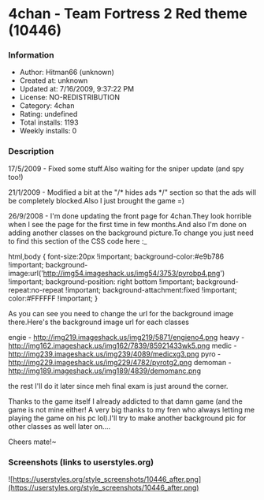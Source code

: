 # 4chan - Team Fortress 2 Red theme (10446)

### Information
- Author: Hitman66 (unknown)
- Created at: unknown
- Updated at: 7/16/2009, 9:37:22 PM
- License: NO-REDISTRIBUTION
- Category: 4chan
- Rating: undefined
- Total installs: 1193
- Weekly installs: 0


### Description
17/5/2009 - Fixed some stuff.Also waiting for the sniper update (and spy too!)

21/1/2009 - Modified a bit at the "/* hides ads */" section so that the ads will be completely blocked.Also I just brought the game =)

26/9/2008 - I'm done updating the front page for 4chan.They look horrible when I see the page for the first time in few months.And also I'm done on adding another classes on the background picture.To change you just need to find this section of the CSS code here :_

html,body {
font-size:20px !important;
background-color:#e9b786 !important;
background-image:url('http://img54.imageshack.us/img54/3753/pyrobp4.png') !important;
background-position: right bottom !important;
background-repeat:no-repeat !important;
background-attachment:fixed !important;
color:#FFFFFF !important;
}

As you can see you need to change the url for the background image there.Here's the background image url for each classes

engie - http://img219.imageshack.us/img219/5871/engieno4.png
heavy - http://img162.imageshack.us/img162/7839/85921433wk5.png
medic - http://img239.imageshack.us/img239/4089/medicxg3.png
pyro - http://img229.imageshack.us/img229/4782/pyrotg2.png
demoman - http://img189.imageshack.us/img189/4839/demomanc.png

the rest I'll do it later since meh final exam is just around the corner.

Thanks to the game itself I already addicted to that damn game (and the game is not mine either! A very big thanks to my fren who always letting me playing the game on his pc lol).I'll try to make another background pic for other classes as well later on....

Cheers mate!~


### Screenshots (links to userstyles.org)
![https://userstyles.org/style_screenshots/10446_after.png](https://userstyles.org/style_screenshots/10446_after.png)


